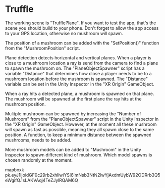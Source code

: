 # Truffle
The working scene is "TrufflePlane".
If you want to test the app, that's the scene you should build to your phone.
Don't forget to allow the app access to your GPS location, otherwise no mushroom will spawn.

The position of a mushroom can be added with the "SetPosition()" function from the "MushroomPosition" script.

Plane detection detects horizontal and vertical planes.
When a player is close to a mushroom location a ray is send from the camera to find a plane to spawn the mushroom on.
The "PlaneObjectSpawner" script has a variable "Distance" that determines how close a player needs to be to a mushroom location before the mushroom is spawned.
The "Distance" variable can be set in the Unity Inspector in the "XR Origin" GameObject.

When a ray hits a detected plane, a mushroom is spawned on that plane.
The mushroom will be spawned at the first plane the ray hits at the mushroom position.

Mulitple mushroom can be spawned by increasing the "Number of Mushroom" from the "PlaneObjectSpawner" script in the Unity Inspector in the "XR Origin" GameObject.
However, at the moment all these mushroom will spawn as fast as possible, meaning they all spawn close to the same position.
A function, to keep a minimum distance between the spawned mushrooms, needs to be added.

More mushroom models can be added to "Mushroom" in the Unity Inspector to spawn different kind of mushroom.
Which model spawns is chosen randomly at the moment.

mapboxk
pk.eyJ1IjoidGF0c29rb2xhIiwiYSI6ImNsb3NtN2lwYjAxdmUybW92ODRrb3Q5eWgifQ.1sLAKVAqj4TeZJylRQAM6Q 
